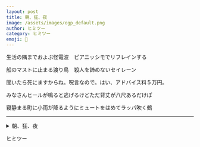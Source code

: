 ```yaml
---
layout: post
title: 朝、狂、夜
image: /assets/images/ogp_default.png
author: ヒミツー
category: ヒミツー
emoji: 🤫
---
```


<div class="tanka-area"><div class="tanka">
<p>生活の隅までおよぶ怪電波　ピアニッシモでリフレインする</p>

<p>船のマストに止まる渡り鳥　殺人を諦めないセイレーン</p>

<p>聞いたら死にますからね。呪言なので。はい、アドバイス料５万円。</p>

<p>みなさんヒールが鳴ると逃げるけどただ背丈が八尺あるだけぽ</p>

<p>寝静まる町に小雨が降るようにミュートをはめてラッパ吹く鵺</p>

</div></div>

---

<details><summary>朝、狂、夜</summary>
生活の隅までおよぶ怪電波　ピアニッシモでリフレインする<br />
船のマストに止まる渡り鳥　殺人を諦めないセイレーン<br />
聞いたら死にますからね。呪言なので。はい、アドバイス料5万円。<br />
みなさんヒールが鳴ると逃げるけどただ背丈が八尺あるだけぽ<br />
寝静まる町に小雨が降るようにミュートをはめてラッパ吹く鵺<br />
<br />

</details>

ヒミツー
